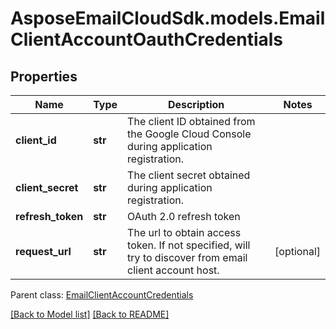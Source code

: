 # AsposeEmailCloudSdk.models.EmailClientAccountOauthCredentials
## Properties
Name | Type | Description | Notes
------------ | ------------- | ------------- | -------------
**client_id** | **str** | The client ID obtained from the Google Cloud Console during application registration.              | 
**client_secret** | **str** | The client secret obtained during application registration.              | 
**refresh_token** | **str** | OAuth 2.0 refresh token              | 
**request_url** | **str** | The url to obtain access token. If not specified, will try to discover from email client account host.              | [optional] 

 Parent class: [EmailClientAccountCredentials](EmailClientAccountCredentials.md)

[[Back to Model list]](Models.md) [[Back to README]](README.md)


